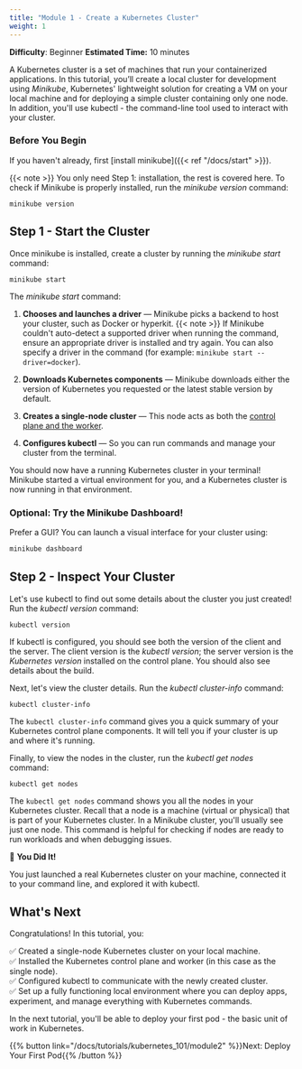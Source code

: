 ```yaml
---
title: "Module 1 - Create a Kubernetes Cluster"
weight: 1
--- 
```


**Difficulty**: Beginner
**Estimated Time:** 10 minutes

A Kubernetes cluster is a set of machines that run your containerized applications. In this tutorial, you’ll create a local cluster for development using _Minikube_, Kubernetes' lightweight solution for creating a VM on your local machine and for deploying a simple cluster containing only one node. In addition, you'll use kubectl - the command-line tool used to interact with your cluster.

### Before You Begin

If you haven't already, first [install minikube]({{< ref "/docs/start" >}}).  

{{< note >}} You only need Step 1: installation, the rest is covered here. To check if Minikube is properly installed, run the *minikube version* command:

```shell
minikube version
```

## Step 1 - Start the Cluster


Once minikube is installed, create a cluster by running the *minikube start* command:

```shell
minikube start
```

The _minikube start_ command:

1. **Chooses and launches a driver** — Minikube picks a backend to host your cluster, such as Docker or hyperkit. {{< note >}} If Minikube couldn't auto-detect a supported driver when running the command, ensure an appropriate driver is installed and try again. You can also specify a driver in the command (for example: `minikube start --driver=docker`).

2. **Downloads Kubernetes components** — Minikube downloads either the version of Kubernetes you requested or the latest stable version by default.

3. **Creates a single-node cluster** — This node acts as both the [control plane and the worker](https://kubernetes.io/docs/tutorials/kubernetes-basics/create-cluster/cluster-intro/).

4. **Configures kubectl** — So you can run commands and manage your cluster from the terminal.

You should now have a running Kubernetes cluster in your terminal! Minikube started a virtual environment for you, and a Kubernetes cluster is now running in that environment. 

### Optional: Try the Minikube Dashboard!

Prefer a GUI? You can launch a visual interface for your cluster using:

```bash
minikube dashboard
```

## Step 2 - Inspect Your Cluster

Let's use kubectl to find out some details about the cluster you just created! Run the *kubectl version* command:

```shell
kubectl version
```
If kubectl is configured, you should see both the version of the client and the server. The client version is the _kubectl version_; the server version is the _Kubernetes version_ installed on the control plane. You should also see details about the build.


Next, let's view the cluster details. Run the *kubectl cluster-info* command:

```shell
kubectl cluster-info
```

The `kubectl cluster-info` command gives you a quick summary of your Kubernetes control plane components. It will tell you if your cluster is up and  where it's running. 


Finally, to view the nodes in the cluster, run the *kubectl get nodes* command:

```shell
kubectl get nodes
```

The `kubectl get nodes` command shows you all the nodes in your Kubernetes cluster. Recall that a node is a machine (virtual or physical) that is part of your Kubernetes cluster. In a Minikube cluster, you'll usually see just one node. This command is helpful for checking if nodes are ready to run workloads and when debugging issues.



🎉 **You Did It!**

You just launched a real Kubernetes cluster on your machine, connected it to your command line, and explored it with kubectl.

## What's Next

Congratulations! In this tutorial, you:

✅ Created a single-node Kubernetes cluster on your local machine. <br/>
✅ Installed the Kubernetes control plane and worker (in this case as the single node). <br/>
✅ Configured kubectl to communicate with the newly created cluster. <br/>
✅ Set up a fully functioning local environment where you can deploy apps, experiment, and manage everything with Kubernetes commands.

In the next tutorial, you'll be able to deploy your first pod - the basic unit of work in Kubernetes.

{{% button link="/docs/tutorials/kubernetes_101/module2" %}}Next: Deploy Your First Pod{{% /button %}}

